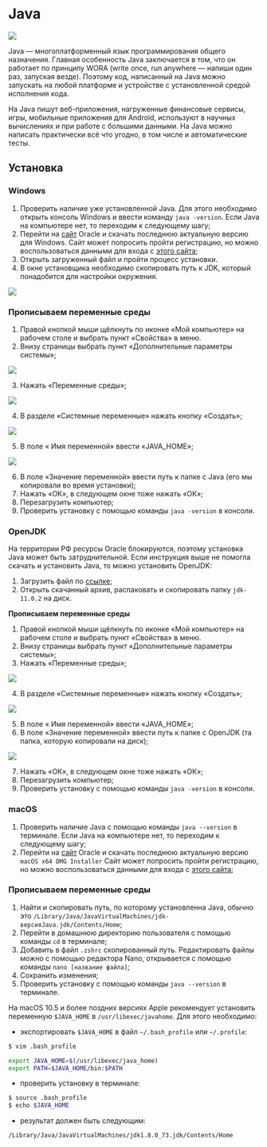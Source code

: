 # Java

 ![](https://raw.githubusercontent.com/qa-guru/knowledge-base/main/img/tools-java/Java/java-banner-1.jpg)

Java — многоплатформенный язык программирования общего назначения. Главная особенность Java заключается в том, что он работает по принципу WORA (write once, run anywhere — напиши один раз, запуская везде). Поэтому код, написанный на Java можно запускать на любой платформе и устройстве с установленной средой исполнения кода.

На Java пишут веб-приложения, нагруженные финансовые сервисы, игры, мобильные приложения для Android, используют в научных вычислениях и при работе с большими данными. На Java можно написать практически всё что угодно, в том числе и автоматические тесты.

## Установка

### Windows
1. Проверить наличие уже установленной Java. Для этого необходимо открыть консоль Windows и ввести команду `java -version`. Если Java на компьютере нет, то переходим к следующему шагу;
2. Перейти на [сайт](https://www.oracle.com/cis/java/technologies/javase/jdk11-archive-downloads.html) Oracle и скачать последнюю актуальную версию для Windows. Сайт может попросить пройти регистрацию, но можно воспользоваться данными для входа с [этого сайта](https://bugmenot.com/view/oracle.com);
3. Открыть загруженный файл и пройти процесс установки.
4. В окне установщика необходимо скопировать путь к JDK, который понадобится для настройки окружения.

![](https://raw.githubusercontent.com/qa-guru/knowledge-base/main/img/tools-java/Java/java-1.png)

### Прописываем переменные среды
1. Правой кнопкой мыши щёлкнуть по иконке «Мой компьютер» на рабочем столе и выбрать пункт «Свойства» в меню.
2. Внизу страницы выбрать пункт «Дополнительные параметры системы»;

![](https://raw.githubusercontent.com/qa-guru/knowledge-base/main/img/tools-java/Java/java-2.png)

3. Нажать «Переменные среды»;

![](https://raw.githubusercontent.com/qa-guru/knowledge-base/main/img/tools-java/Java/java-3.png)

4. В разделе «Системные переменные» нажать кнопку «Создать»;

![](https://raw.githubusercontent.com/qa-guru/knowledge-base/main/img/tools-java/Java/java-4.png)

5. В поле « Имя переменной» ввести «JAVA_HOME»;

![](https://raw.githubusercontent.com/qa-guru/knowledge-base/main/img/tools-java/Java/java-5.png)

6. В поле «Значение переменной» ввести путь к папке с Java (его мы копировали во время установки);
7. Нажать «ОК», в следующем окне тоже нажать «ОК»;
8. Перезагрузить компьютер;
9. Проверить установку с помощью команды `java -version` в консоли.

### OpenJDK

На территории РФ ресурсы Oracle блокируются, поэтому установка Java может быть затруднительной. Если инструкция выше не помогла скачать и установить Java, то можно установить OpenJDK:

1. Загрузить файл по [ссылке](https://download.java.net/java/GA/jdk11/9/GPL/openjdk-11.0.2_windows-x64_bin.zip);
2. Открыть скачанный архив, распаковать и скопировать папку `jdk-11.0.2` на диск.

**Прописываем переменные среды**
1. Правой кнопкой мыши щёлкнуть по иконке «Мой компьютер» на рабочем столе и выбрать пункт «Свойства» в меню.
2. Внизу страницы выбрать пункт «Дополнительные параметры системы»;
3. Нажать «Переменные среды»;

![](https://raw.githubusercontent.com/qa-guru/knowledge-base/main/img/tools-java/Java/java-2.png)

4. В разделе «Системные переменные» нажать кнопку «Создать»;

![](https://raw.githubusercontent.com/qa-guru/knowledge-base/main/img/tools-java/Java/java-3.png)

5. В поле « Имя переменной» ввести «JAVA_HOME»;
6. В поле «Значение переменной» ввести путь к папке с OpenJDK (та папка, которую копировали на диск);

![](https://raw.githubusercontent.com/qa-guru/knowledge-base/main/img/tools-java/Java/java-5.png)

7. Нажать «ОК», в следующем окне тоже нажать «ОК»;
8. Перезагрузить компьютер;
9. Проверить установку с помощью команды `java -version` в консоли.

### macOS
1. Проверить наличие Java с помощью команды `java --version` в терминале. Если Java на компьютере нет, то переходим к следующему шагу;
2. Перейти на [сайт](https://www.oracle.com/cis/java/technologies/javase/jdk11-archive-downloads.html) Oracle и скачать последнюю актуальную версию `macOS x64 DMG Installer` Сайт может попросить пройти регистрацию, но можно воспользоваться данными для входа с [этого сайта](https://bugmenot.com/view/oracle.com);

### Прописываем переменные среды
1. Найти и скопировать путь, по которому установленна Java, обычно это `/Library/Java/JavaVirtualMachines/jdk-версияJava.jdk/Contents/Home`;
2. Перейти в домашнюю директорию пользователя с помощью команды `cd` в терминале;
3. Добавить в файл `.zshrc` скопированный путь. Редактировать файлы можно с помощью редактора Nano, открывается с помощью команды `nano [название файла]`;
4. Сохранить изменения;
5. Проверить установку с помощью команды `java --version` в терминале.



На macOS 10.5 и более поздних версиях Apple рекомендует установить переменную `$JAVA_HOME` в `/usr/libexec/javahome`. Для этого необходимо:

- экспортировать `$JAVA_HOME` в файл `~/.bash_profile` или `~/.profile`:
``` bash
$ vim .bash_profile 

export JAVA_HOME=$(/usr/libexec/java_home)
export PATH=$JAVA_HOME/bin:$PATH
```

- проверить установку в терминале:
```bash
$ source .bash_profile
$ echo $JAVA_HOME
```
- результат должен быть следующим:
```bash
/Library/Java/JavaVirtualMachines/jdk1.8.0_73.jdk/Contents/Home
```
